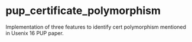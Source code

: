 # pup_certificate_polymorphism
Implementation of three features to identify cert polymorphism mentioned in Usenix 16 PUP paper.
